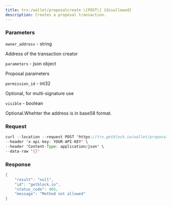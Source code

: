 ```yaml
---
title: trx:/wallet/proposalcreate \[POST\] {disallowed}
description: Creates a proposal transaction.
---
```


### Parameters


`owner_address` - string

Address of the transaction creator

`parameters` - json object

Proposal parameters

`permission_id` - int32

Optional, for multi-signature use

`visible` - boolean

Optional.Whehter the address is in base58 format.

### Request

``` java
curl --location --request POST 'https://trx.getblock.io/wallet/proposalcreate' \
--header 'x-api-key: YOUR-API-KEY' \
--header 'Content-Type: application/json' \
--data-raw '{}'
```

###  Response

``` java
{
    "result": "null",
    "id": "getblock.io",
    "status_code": 405,
    "message": "Method not allowed"
}
```

